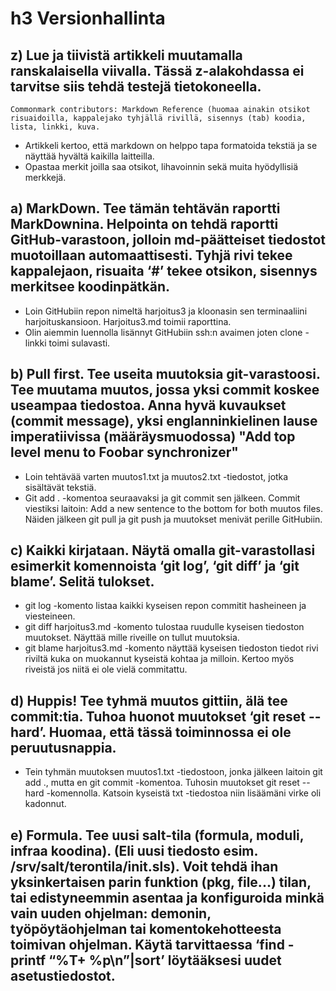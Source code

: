 # h3 Versionhallinta

## z) Lue ja tiivistä artikkeli muutamalla ranskalaisella viivalla. Tässä z-alakohdassa ei tarvitse siis tehdä testejä tietokoneella.

    Commonmark contributors: Markdown Reference (huomaa ainakin otsikot risuaidoilla, kappalejako tyhjällä rivillä, sisennys (tab) koodia, lista, linkki, kuva.

- Artikkeli kertoo, että markdown on helppo tapa formatoida tekstiä ja se näyttää hyvältä kaikilla laitteilla.
- Opastaa merkit joilla saa otsikot, lihavoinnin sekä muita hyödyllisiä merkkejä.

## a) MarkDown. Tee tämän tehtävän raportti MarkDownina. Helpointa on tehdä raportti GitHub-varastoon, jolloin md-päätteiset tiedostot muotoillaan automaattisesti. Tyhjä rivi tekee kappalejaon, risuaita ‘#’ tekee otsikon, sisennys merkitsee koodinpätkän.

- Loin GitHubiin repon nimeltä harjoitus3 ja kloonasin sen terminaaliini harjoituskansioon. Harjoitus3.md toimii raporttina.
- Olin aiemmin luennolla lisännyt GitHubiin ssh:n avaimen joten clone -linkki toimi sulavasti.

## b) Pull first. Tee useita muutoksia git-varastoosi. Tee muutama muutos, jossa yksi commit koskee useampaa tiedostoa. Anna hyvä kuvaukset (commit message), yksi englanninkielinen lause imperatiivissa (määräysmuodossa) "Add top level menu to Foobar synchronizer"

- Loin tehtävää varten muutos1.txt ja muutos2.txt -tiedostot, jotka sisältävät tekstiä.
- Git add . -komentoa seuraavaksi ja git commit sen jälkeen. Commit viestiksi laitoin: Add a new sentence to the bottom for both muutos files.
Näiden jälkeen git pull ja git push ja muutokset menivät perille GitHubiin. 

## c) Kaikki kirjataan. Näytä omalla git-varastollasi esimerkit komennoista ‘git log’, ‘git diff’ ja ‘git blame’. Selitä tulokset.

- git log -komento listaa kaikki kyseisen repon commitit hasheineen ja viesteineen.
- git diff harjoitus3.md -komento tulostaa ruudulle kyseisen tiedoston muutokset. Näyttää mille riveille on tullut muutoksia.
- git blame harjoitus3.md -komento näyttää kyseisen tiedoston tiedot rivi riviltä kuka on muokannut kyseistä kohtaa ja milloin. Kertoo myös riveistä jos niitä ei ole vielä commitattu. 

## d) Huppis! Tee tyhmä muutos gittiin, älä tee commit:tia. Tuhoa huonot muutokset ‘git reset --hard’. Huomaa, että tässä toiminnossa ei ole peruutusnappia.

- Tein tyhmän muutoksen muutos1.txt -tiedostoon, jonka jälkeen laitoin git add ., mutta en git commit -komentoa. 
Tuhosin muutokset git reset --hard -komennolla. Katsoin kyseistä txt -tiedostoa niin lisäämäni virke oli kadonnut. 

## e) Formula. Tee uusi salt-tila (formula, moduli, infraa koodina). (Eli uusi tiedosto esim. /srv/salt/terontila/init.sls). Voit tehdä ihan yksinkertaisen parin funktion (pkg, file...) tilan, tai edistyneemmin asentaa ja konfiguroida minkä vain uuden ohjelman: demonin, työpöytäohjelman tai komentokehotteesta toimivan ohjelman. Käytä tarvittaessa ‘find -printf “%T+ %p\n”|sort’ löytääksesi uudet asetustiedostot.
